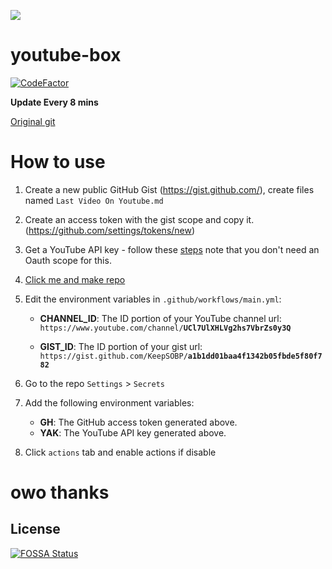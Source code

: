 ![](https://cdn.statically.io/img/bread.shx.gg/f=auto,w=450,h=450/Bb9YgJ.png)

# youtube-box

[![CodeFactor](https://www.codefactor.io/repository/github/keepsobp/youtube-box/badge)](https://www.codefactor.io/repository/github/keepsobp/youtube-box)

**Update Every 8 mins**

[Original git](https://github.com/extremecodetv/youtube-box)

# How to use
1. Create a new public GitHub Gist (https://gist.github.com/), create files named `Last Video On Youtube.md`

2. Create an access token with the gist scope and copy it. (https://github.com/settings/tokens/new)

3. Get a YouTube API key - follow these [steps](https://developers.google.com/youtube/v3/getting-started) note that you don't need an Oauth scope for this.

4. [Click me and make repo](https://github.com/keepsobp/youtube-box/generate)

5. Edit the environment variables in `.github/workflows/main.yml`:

   - **CHANNEL_ID**: The ID portion of your YouTube channel url: `https://www.youtube.com/channel/`**`UCl7UlXHLVg2hs7VbrZs0y3Q`**

   - **GIST_ID**: The ID portion of your gist url: `https://gist.github.com/KeepSOBP/`**`a1b1dd01baa4f1342b05fbde5f80f782`**

6. Go to the repo `Settings` > `Secrets`

7. Add the following environment variables:

   - **GH**: The GitHub access token generated above.
   - **YAK**: The YouTube API key generated above.

8. Click `actions` tab and enable actions if disable

# owo thanks
<!-- start: ytbox -->
<!-- end: ytbox -->


## License
[![FOSSA Status](https://app.fossa.com/api/projects/git%2Bgithub.com%2FKeepSOBP%2Fyoutube-box.svg?type=large)](https://app.fossa.com/projects/git%2Bgithub.com%2FKeepSOBP%2Fyoutube-box?ref=badge_large)
